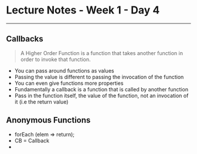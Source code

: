 
# Lecture Notes - Week 1 - Day 4 

---

## Callbacks

 > A Higher Order Function is a function that takes another function in order to invoke that function.
 * You can pass around functions as values
 * Passing the value is different to passing the invocation of the function
 * You can even give functions more properties
 * Fundamentally a callback is a function that is called by another function
 * Pass in the function itself, the value of the function, not an invocation of it (i.e the return value)
 
## Anonymous Functions

* forEach (elem => return);
* CB = Callback
* 